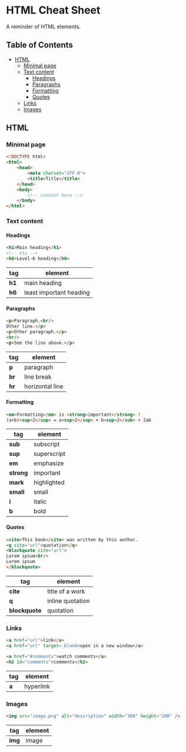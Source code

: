 # HTML Cheat Sheet
A reminder of HTML elements.

## Table of Contents
 - [HTML](#html)
   - [Minimal page](#minimal-page)
   - [Text content](#text-content)
     - [Headings](#headings)
     - [Paragraphs](#paragraphs)
     - [Formatting](#formatting)
     - [Quotes](#quotes)
   - [Links](#links)
   - [Images](#images)

## HTML
### Minimal page

```html
<!DOCTYPE html>
<html>
    <head>
        <meta charset="UTF-8">
        <title>Title</title>
    </head>
    <body>
        <!-- content here -->
    </body>
</html>
```

### Text content

#### Headings
```html
<h1>Main heading</h1>
<!-- etc -->
<h6>Level-6 heading</h6>
```

tag | element
--- | ---
**h1** | main heading
**h6** | least important heading

#### Paragraphs
```html
<p>Paragraph.<br/>
Other line.</p>
<p>Other paragraph.</p>
<hr/>
<p>See the line above.</p>
```

tag | element
--- | ---
**p** | paragraph
**br** | line break
**hr** | horizontal line

#### Formatting
```html
<em>Formatting</em> is <strong>important</strong> !
(a+b)<sup>2</sup> = a<sup>2</sup> + b<sup>2</sub> + 2ab
```

tag | element
--- | ---
**sub** | subscript
**sup** | superscript
**em** | emphasize
**strong** | important
**mark** | highlighted
**small** | small
**i** | italic
**b** | bold

#### Quotes
```html
<cite>This book</cite> was written by this author.
<q cite="url">quotation</q>
<blockquote cite="url">
Lorem ipsum<br/>
Lorem ipsum
</blockquote>
```

tag | element
--- | ---
**cite** | title of a work
**q** | inline quotation
**blockquote** | quotation

### Links
```html
<a href="url">link</a>
<a href="url" target=_blank>open in a new window</a>

<a href="#comments">watch comments</a>
<h2 id="comments">comments</h2>
```

tag | element
--- | ---
**a** | hyperlink

### Images
```html
<img src="image.png" alt="description" width="300" height="200" />
```

tag | element
--- | ---
**img** | image
